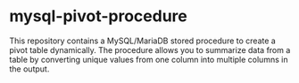 # mysql-pivot-procedure
This repository contains a MySQL/MariaDB stored procedure to create a pivot table dynamically. The procedure allows you to summarize data from a table by converting unique values from one column into multiple columns in the output.
